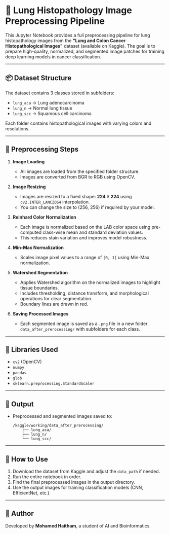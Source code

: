 
# 🧬 Lung Histopathology Image Preprocessing Pipeline

This Jupyter Notebook provides a full preprocessing pipeline for lung histopathology images from the **"Lung and Colon Cancer Histopathological Images"** dataset (available on Kaggle). The goal is to prepare high-quality, normalized, and segmented image patches for training deep learning models in cancer classification.

---

## 📦 Dataset Structure

The dataset contains 3 classes stored in subfolders:

- `lung_aca` → Lung adenocarcinoma  
- `lung_n` → Normal lung tissue  
- `lung_scc` → Squamous cell carcinoma  

Each folder contains histopathological images with varying colors and resolutions.

---

## 🔧 Preprocessing Steps

1. **Image Loading**
   - All images are loaded from the specified folder structure.
   - Images are converted from BGR to RGB using OpenCV.

2. **Image Resizing**
   - Images are resized to a fixed shape: **224 × 224** using `cv2.INTER_LANCZOS4` interpolation.
   - You can change the size to (256, 256) if required by your model.

3. **Reinhard Color Normalization**
   - Each image is normalized based on the LAB color space using pre-computed class-wise mean and standard deviation values.
   - This reduces stain variation and improves model robustness.

4. **Min-Max Normalization**
   - Scales image pixel values to a range of `[0, 1]` using Min-Max normalization.

5. **Watershed Segmentation**
   - Applies Watershed algorithm on the normalized images to highlight tissue boundaries.
   - Includes thresholding, distance transform, and morphological operations for clear segmentation.
   - Boundary lines are drawn in red.

6. **Saving Processed Images**
   - Each segmented image is saved as a `.png` file in a new folder `data_after_prerocessing/` with subfolders for each class.

---

## 🧰 Libraries Used

- `cv2` (OpenCV)  
- `numpy`  
- `pandas`  
- `glob`  
- `sklearn.preprocessing.StandardScaler`  

---

## 📁 Output

- Preprocessed and segmented images saved to:
  ```
  /kaggle/working/data_after_prerocessing/
      ├── lung_aca/
      ├── lung_n/
      └── lung_scc/
  ```

---

## 🚀 How to Use

1. Download the dataset from Kaggle and adjust the `data_path` if needed.
2. Run the entire notebook in order.
3. Find the final preprocessed images in the output directory.
4. Use the output images for training classification models (CNN, EfficientNet, etc.).

---

## 🧠 Author

Developed by **Mohamed Haitham**, a student of AI and Bioinformatics.
